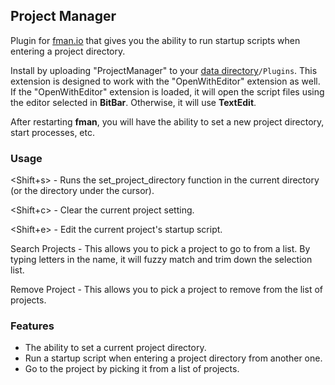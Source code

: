 ## Project Manager

Plugin for [fman.io](https://fman.io) that gives you the ability to run startup scripts when entering a project directory.

Install by uploading "ProjectManager" to your [data directory](https://fman.io/docs/customizing-fman)`/Plugins`. This extension is designed to work with the "OpenWithEditor" extension as well. If the "OpenWithEditor" extension is loaded, it will open the script files using the editor selected in **BitBar**. Otherwise, it will use **TextEdit**.

After restarting **fman**, you will have the ability to set a new project directory, start processes, etc.

### Usage

<Shift+s>  - Runs the set_project_directory function in the current directory (or the directory under the cursor).

<Shift+c> - Clear the current project setting.

<Shift+e> - Edit the current project's startup script.

Search Projects - This allows you to pick a project to go to from a list. By typing letters in the name, it will fuzzy match and trim down the selection list.

Remove Project - This allows you to pick a project to remove from the list of projects.

### Features

 - The ability to set a current project directory.
 - Run a startup script when entering a project directory from another one.
 - Go to the project by picking it from a list of projects.
